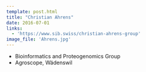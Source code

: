 ```yaml
---
template: post.html
title: "Christian Ahrens"
date: 2016-07-01
links:
  - 'https://www.sib.swiss/christian-ahrens-group'
image_file: 'Ahrens.jpg'
---
```


* Bioinformatics and Proteogenomics Group
* Agroscope, Wädenswil

<!--more-->

